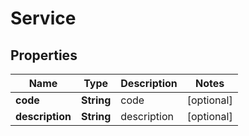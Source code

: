 

# Service


## Properties

| Name | Type | Description | Notes |
|------------ | ------------- | ------------- | -------------|
|**code** | **String** | code |  [optional] |
|**description** | **String** | description |  [optional] |



